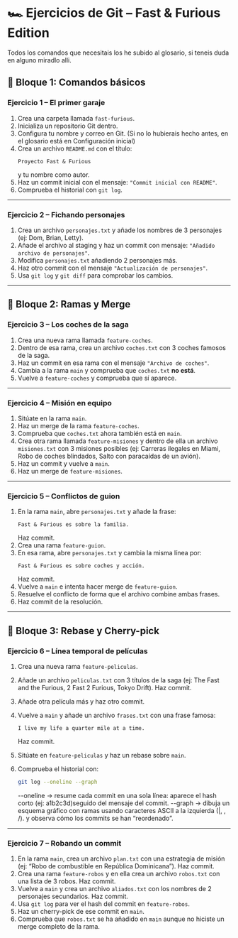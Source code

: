 # 🏎️ Ejercicios de Git – Fast & Furious Edition

Todos los comandos que necesitais los he subido al glosario, si teneis duda en alguno miradlo alli. 

## 🔹 Bloque 1: Comandos básicos

### Ejercicio 1 – El primer garaje
1. Crea una carpeta llamada `fast-furious`.  
2. Inicializa un repositorio Git dentro.  
3. Configura tu nombre y correo en Git. (Si no lo hubierais hecho antes, en el glosario está en Configuración inicial)
4. Crea un archivo `README.md` con el título:  
   ```
   Proyecto Fast & Furious
   ```  
   y tu nombre como autor.  
5. Haz un commit inicial con el mensaje: `"Commit inicial con README"`.  
6. Comprueba el historial con `git log`.

---

### Ejercicio 2 – Fichando personajes
1. Crea un archivo `personajes.txt` y añade los nombres de 3 personajes (ej: Dom, Brian, Letty).  
2. Añade el archivo al staging y haz un commit con mensaje: `"Añadido archivo de personajes"`.  
3. Modifica `personajes.txt` añadiendo 2 personajes más.  
4. Haz otro commit con el mensaje `"Actualización de personajes"`.  
5. Usa `git log` y `git diff` para comprobar los cambios.

---

## 🔹 Bloque 2: Ramas y Merge

### Ejercicio 3 – Los coches de la saga
1. Crea una nueva rama llamada `feature-coches`.  
2. Dentro de esa rama, crea un archivo `coches.txt` con 3 coches famosos de la saga.  
3. Haz un commit en esa rama con el mensaje `"Archivo de coches"`.  
4. Cambia a la rama `main` y comprueba que `coches.txt` **no está**.  
5. Vuelve a `feature-coches` y comprueba que sí aparece.  

---

### Ejercicio 4 – Misión en equipo
1. Sitúate en la rama `main`.  
2. Haz un merge de la rama `feature-coches`.  
3. Comprueba que `coches.txt` ahora también está en `main`.  
4. Crea otra rama llamada `feature-misiones` y dentro de ella un archivo `misiones.txt` con 3 misiones posibles (ej: Carreras ilegales en Miami, Robo de coches blindados, Salto con paracaídas de un avión).  
5. Haz un commit y vuelve a `main`.  
6. Haz un merge de `feature-misiones`.  

---

### Ejercicio 5 – Conflictos de guion
1. En la rama `main`, abre `personajes.txt` y añade la frase:  
   ```
   Fast & Furious es sobre la familia.
   ```  
   Haz commit.  
2. Crea una rama `feature-guion`.  
3. En esa rama, abre `personajes.txt` y cambia la misma línea por:  
   ```
   Fast & Furious es sobre coches y acción.
   ```  
   Haz commit.  
4. Vuelve a `main` e intenta hacer merge de `feature-guion`.  
5. Resuelve el conflicto de forma que el archivo combine ambas frases.  
6. Haz commit de la resolución.  

---

## 🔹 Bloque 3: Rebase y Cherry-pick

### Ejercicio 6 – Línea temporal de películas
1. Crea una nueva rama `feature-peliculas`.  
2. Añade un archivo `peliculas.txt` con 3 títulos de la saga (ej: The Fast and the Furious, 2 Fast 2 Furious, Tokyo Drift). Haz commit.  
3. Añade otra película más y haz otro commit.  
4. Vuelve a `main` y añade un archivo `frases.txt` con una frase famosa:  
   ```
   I live my life a quarter mile at a time.
   ```  
   Haz commit.  
5. Sitúate en `feature-peliculas` y haz un rebase sobre `main`.  
6. Comprueba el historial con:  
   ```bash
   git log --oneline --graph
   ```  

   --oneline → resume cada commit en una sola línea:  aparece el hash corto (ej: a1b2c3d)seguido del mensaje del commit.
   --graph → dibuja un esquema gráfico con ramas usando caracteres ASCII a la izquierda (|, \, /).
   y observa cómo los commits se han “reordenado”.

---

### Ejercicio 7 – Robando un commit
1. En la rama `main`, crea un archivo `plan.txt` con una estrategia de misión (ej: “Robo de combustible en República Dominicana”). Haz commit.  
2. Crea una rama `feature-robos` y en ella crea un archivo `robos.txt` con una lista de 3 robos. Haz commit.  
3. Vuelve a `main` y crea un archivo `aliados.txt` con los nombres de 2 personajes secundarios. Haz commit.  
4. Usa `git log` para ver el hash del commit en `feature-robos`.  
5. Haz un cherry-pick de ese commit en `main`.  
6. Comprueba que `robos.txt` se ha añadido en `main` aunque no hiciste un merge completo de la rama.  

